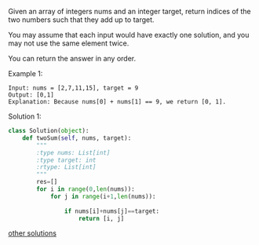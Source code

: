 Given an array of integers nums and an integer target, return indices of the two numbers such that they add up to target.

You may assume that each input would have exactly one solution, and you may not use the same element twice.

You can return the answer in any order.

 

Example 1:
```
Input: nums = [2,7,11,15], target = 9
Output: [0,1]
Explanation: Because nums[0] + nums[1] == 9, we return [0, 1].
```

Solution 1:
```python
class Solution(object):
    def twoSum(self, nums, target):
        """
        :type nums: List[int]
        :type target: int
        :rtype: List[int]
        """
        res=[]
        for i in range(0,len(nums)):
            for j in range(i+1,len(nums)):
                
                if nums[i]+nums[j]==target:
                    return [i, j]
```

[other solutions](https://leetcode.com/problems/two-sum/solution/)